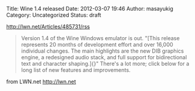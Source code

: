 Title: Wine 1.4 released
Date: 2012-03-07 19:46
Author: masayukig
Category: Uncategorized
Status: draft

<http://lwn.net/Articles/485731/rss>  
  
  

> Version 1.4 of the Wine Windows emulator is out. "[This release
> represents 20 months of development effort and over 16,000 individual
> changes. The main highlights are the new DIB graphics engine, a
> redesigned audio stack, and full support for bidirectional text and
> character shaping.]{}" There's a lot more; click below for a long list
> of new features and improvements.

  
  
from LWN.net <http://lwn.net>
